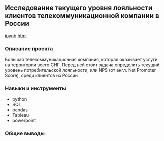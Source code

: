 ## Исследование текущего уровня лояльности клиентов телекоммуникационной компании в России

[ipynb](https://github.com/splin-post/Portfolio/blob/main/project_nps/project_nps_pub.ipynb)    [html](https://github.com/splin-post/Portfolio/blob/main/project_nps/project_nps_pub.html)


### Описание проекта
Большая телекоммуникационная компания, которая оказывает услуги на территории всего СНГ. Перед ней стоит задача определить текущий уровень потребительской лояльности, или NPS (от англ. Net Promoter Score), среди клиентов из России


### Навыки и инструменты
- python
- SQL
- pandas
- Tableau
- powerpoint


### Общие выводы
